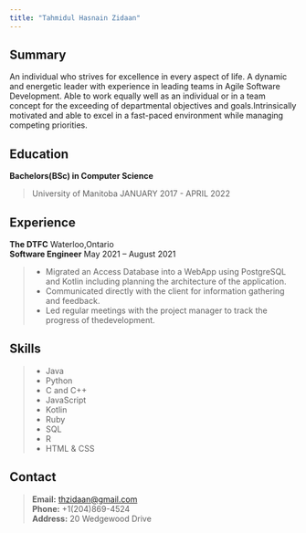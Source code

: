 ```yaml
---
title: "Tahmidul Hasnain Zidaan"
---
```



## Summary
An individual who strives for excellence in every aspect of life. A dynamic
and energetic leader with experience in leading teams in Agile Software Development.
Able to work equally well as an individual or in a team concept for the exceeding of
departmental objectives and goals.Intrinsically motivated and able to excel in a
fast-paced environment while managing competing priorities.

## Education
**Bachelors(BSc) in Computer Science**                                                  
> University of Manitoba  JANUARY  2017 - APRIL  2022  <br/>


## Experience
**The DTFC** Waterloo,Ontario <br/>
**Software Engineer**               May 2021 – August 2021
> * Migrated an Access Database into a WebApp using PostgreSQL and Kotlin including planning the architecture of the application.
> * Communicated directly with the client for information gathering
and feedback.
> * Led regular meetings with the project manager to track the progress of thedevelopment.


## Skills
> * Java
> * Python
> * C and C++
> * JavaScript
> * Kotlin
> * Ruby
> * SQL
> * R
> * HTML & CSS


## Contact
> **Email:** thzidaan@gmail.com <br/>
> **Phone:** +1(204)869-4524 <br/>
> **Address:** 20 Wedgewood Drive

